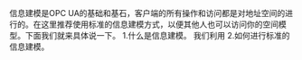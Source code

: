 信息建模是OPC UA的基础和基石，客户端的所有操作和访问都是对地址空间的进行的。在这里推荐使用标准的信息建模方式，以便其他人也可以访问你的空间模型。下面我们就来具体说一下。
1.什么是信息建模。
我们利用
2.如何进行标准的信息建模。

<!--stackedit_data:
eyJoaXN0b3J5IjpbLTQ4NDE4Mzc4MiwtMTM3OTQ1MTA0OF19
-->